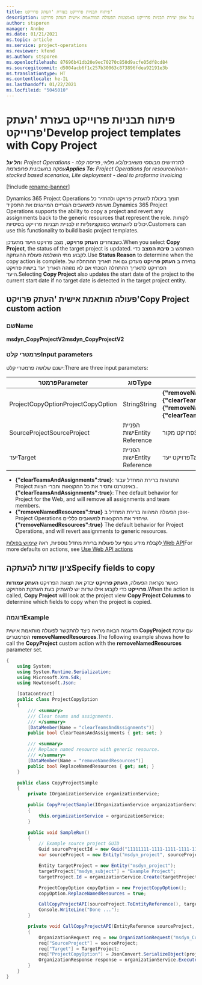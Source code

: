 ```yaml
---
title: פיתוח תבניות פרוייקט בעזרת 'העתק פרוייקט'
description: נושא זה מספק מידע על אופן יצירת תבניות פרוייקט באמצעות הפעולה המותאמת אישית העתק פרויקט.
author: stsporen
manager: Annbe
ms.date: 01/21/2021
ms.topic: article
ms.service: project-operations
ms.reviewer: kfend
ms.author: stsporen
ms.openlocfilehash: 87696b41db20e9ec70270c850d9acfe05df8cd84
ms.sourcegitcommit: d5004acb6f1c257b30063c873896fdea92191e3b
ms.translationtype: HT
ms.contentlocale: he-IL
ms.lasthandoff: 01/22/2021
ms.locfileid: "5045010"
---
```

# <a name="develop-project-templates-with-copy-project"></a><span data-ttu-id="37e40-103">פיתוח תבניות פרוייקט בעזרת 'העתק פרוייקט'</span><span class="sxs-lookup"><span data-stu-id="37e40-103">Develop project templates with Copy Project</span></span>

<span data-ttu-id="37e40-104">_**חל על:** Project Operations לתרחישים מבוססי משאבים/לא מלאי, פריסה קלה - עסקה בחשבונית פרופורמה_</span><span class="sxs-lookup"><span data-stu-id="37e40-104">_**Applies To:** Project Operations for resource/non-stocked based scenarios, Lite deployment - deal to proforma invoicing_</span></span>

[!include [rename-banner](~/includes/cc-data-platform-banner.md)]

<span data-ttu-id="37e40-105">Dynamics 365 Project Operations תומך ביכולת להעתיק פרויקט ולהחזיר כל משימה למשאבים הגנריים המייצגים את התפקיד.</span><span class="sxs-lookup"><span data-stu-id="37e40-105">Dynamics 365 Project Operations supports the ability to copy a project and revert any assignments back to the generic resources that represent the role.</span></span> <span data-ttu-id="37e40-106">לקוחות יכולים להשתמש בפונקציונליות זו לבניית תבניות פרוייקט בסיסיות.</span><span class="sxs-lookup"><span data-stu-id="37e40-106">Customers can use this functionality to build basic project templates.</span></span>

<span data-ttu-id="37e40-107">כשבוחרים **העתק פרויקט**, מצב פרויקט היעד מתעדכן.</span><span class="sxs-lookup"><span data-stu-id="37e40-107">When you select **Copy Project**, the status of the target project is updated.</span></span> <span data-ttu-id="37e40-108">השתמש ב **סיבת המצב** כדי לקבוע מתי הושלמה פעולת ההעתקה.</span><span class="sxs-lookup"><span data-stu-id="37e40-108">Use **Status Reason** to determine when the copy action is complete.</span></span> <span data-ttu-id="37e40-109">בחירה ב **העתק פרויקט** מעדכן גם את תאריך ההתחלה של הפרויקט לתאריך ההתחלה הנוכחי אם לא מזוהה תאריך יעד בישות פרויקט היעד.</span><span class="sxs-lookup"><span data-stu-id="37e40-109">Selecting **Copy Project** also updates the start date of the project to the current start date if no target date is detected in the target project entity.</span></span>

## <a name="copy-project-custom-action"></a><span data-ttu-id="37e40-110">פעולה מותאמת אישית 'העתק פרויקט'</span><span class="sxs-lookup"><span data-stu-id="37e40-110">Copy Project custom action</span></span> 

### <a name="name"></a><span data-ttu-id="37e40-111">שם</span><span class="sxs-lookup"><span data-stu-id="37e40-111">Name</span></span> 

<span data-ttu-id="37e40-112">**msdyn_CopyProjectV2**</span><span class="sxs-lookup"><span data-stu-id="37e40-112">**msdyn_CopyProjectV2**</span></span>

### <a name="input-parameters"></a><span data-ttu-id="37e40-113">פרמטרי קלט</span><span class="sxs-lookup"><span data-stu-id="37e40-113">Input parameters</span></span>
<span data-ttu-id="37e40-114">ישנם ‏שלושה פרמטרי קלט:</span><span class="sxs-lookup"><span data-stu-id="37e40-114">There are three input parameters:</span></span>

| <span data-ttu-id="37e40-115">פרמטר</span><span class="sxs-lookup"><span data-stu-id="37e40-115">Parameter</span></span>          | <span data-ttu-id="37e40-116">סוג</span><span class="sxs-lookup"><span data-stu-id="37e40-116">Type</span></span>   | <span data-ttu-id="37e40-117">ערכים</span><span class="sxs-lookup"><span data-stu-id="37e40-117">Values</span></span>                                                   | 
|--------------------|--------|----------------------------------------------------------|
| <span data-ttu-id="37e40-118">ProjectCopyOption</span><span class="sxs-lookup"><span data-stu-id="37e40-118">ProjectCopyOption</span></span>  | <span data-ttu-id="37e40-119">String</span><span class="sxs-lookup"><span data-stu-id="37e40-119">String</span></span> | <span data-ttu-id="37e40-120">**{"removeNamedResources":true}** או **{"clearTeamsAndAssignments":true}**</span><span class="sxs-lookup"><span data-stu-id="37e40-120">**{"removeNamedResources":true}** or **{"clearTeamsAndAssignments":true}**</span></span> |
| <span data-ttu-id="37e40-121">SourceProject</span><span class="sxs-lookup"><span data-stu-id="37e40-121">SourceProject</span></span>      | <span data-ttu-id="37e40-122">הפניית ישות</span><span class="sxs-lookup"><span data-stu-id="37e40-122">Entity Reference</span></span> | <span data-ttu-id="37e40-123">פרויקט מקור</span><span class="sxs-lookup"><span data-stu-id="37e40-123">Source Project</span></span> |
| <span data-ttu-id="37e40-124">יעד</span><span class="sxs-lookup"><span data-stu-id="37e40-124">Target</span></span>             | <span data-ttu-id="37e40-125">הפניית ישות</span><span class="sxs-lookup"><span data-stu-id="37e40-125">Entity Reference</span></span> | <span data-ttu-id="37e40-126">פרויקט יעד</span><span class="sxs-lookup"><span data-stu-id="37e40-126">Target Project</span></span> |


- <span data-ttu-id="37e40-127">**{"clearTeamsAndAssignments":true}**: התנהגות ברירת המחדל עבור Project באינטרנט ותסיר את כל ההקצאות וחברי הצוות..</span><span class="sxs-lookup"><span data-stu-id="37e40-127">**{"clearTeamsAndAssignments":true}**: Thee default behavior for Project for the Web, and will remove all assignments and team members.</span></span>
- <span data-ttu-id="37e40-128">**{"removeNamedResources":true}** אופן הפעולה המהווה ברירת המחדל ב-Project Operations שיחזיר את ההקצאות למשאבים כלליים.</span><span class="sxs-lookup"><span data-stu-id="37e40-128">**{"removeNamedResources":true}** The default behavior for Project Operations, and will revert assignments to generic resources.</span></span>

<span data-ttu-id="37e40-129">לקבלת מידע נוסף על פעולות ברירת מחדל נוספיות, ראה [שימוש בפולות Web API](https://docs.microsoft.com/powerapps/developer/common-data-service/webapi/use-web-api-actions)</span><span class="sxs-lookup"><span data-stu-id="37e40-129">For more defaults on actions, see [Use Web API actions](https://docs.microsoft.com/powerapps/developer/common-data-service/webapi/use-web-api-actions)</span></span>

## <a name="specify-fields-to-copy"></a><span data-ttu-id="37e40-130">ציון שדות להעתקה</span><span class="sxs-lookup"><span data-stu-id="37e40-130">Specify fields to copy</span></span> 
<span data-ttu-id="37e40-131">כאשר נקראת הפעולה, **העתק פרויקט** יבדק את תצוגת הפרויקט **העתק עמודות פרוייקט** כדי לקבוע אילו שדות יש להעתיק בעת העתקת הפרויקט.</span><span class="sxs-lookup"><span data-stu-id="37e40-131">When the action is called, **Copy Project** will look at the project view **Copy Project Columns** to determine which fields to copy when the project is copied.</span></span>


### <a name="example"></a><span data-ttu-id="37e40-132">דוגמה</span><span class="sxs-lookup"><span data-stu-id="37e40-132">Example</span></span>
<span data-ttu-id="37e40-133">הדוגמה הבאה מראה כיצד להתקשר לפעולה מותאמת אישית **CopyProject** עם ערכת הפרמטרים **removeNamedResources**.</span><span class="sxs-lookup"><span data-stu-id="37e40-133">The following example shows how to call the **CopyProject** custom action with the **removeNamedResources** parameter set.</span></span>
```C#
{
    using System;
    using System.Runtime.Serialization;
    using Microsoft.Xrm.Sdk;
    using Newtonsoft.Json;

    [DataContract]
    public class ProjectCopyOption
    {
        /// <summary>
        /// Clear teams and assignments.
        /// </summary>
        [DataMember(Name = "clearTeamsAndAssignments")]
        public bool ClearTeamsAndAssignments { get; set; }

        /// <summary>
        /// Replace named resource with generic resource.
        /// </summary>
        [DataMember(Name = "removeNamedResources")]
        public bool ReplaceNamedResources { get; set; }
    }

    public class CopyProjectSample
    {
        private IOrganizationService organizationService;

        public CopyProjectSample(IOrganizationService organizationService)
        {
            this.organizationService = organizationService;
        }

        public void SampleRun()
        {
            // Example source project GUID
            Guid sourceProjectId = new Guid("11111111-1111-1111-1111-111111111111");
            var sourceProject = new Entity("msdyn_project", sourceProjectId);

            Entity targetProject = new Entity("msdyn_project");
            targetProject["msdyn_subject"] = "Example Project";
            targetProject.Id = organizationService.Create(targetProject);

            ProjectCopyOption copyOption = new ProjectCopyOption();
            copyOption.ReplaceNamedResources = true;

            CallCopyProjectAPI(sourceProject.ToEntityReference(), targetProject.ToEntityReference(), copyOption);
            Console.WriteLine("Done ...");
        }

        private void CallCopyProjectAPI(EntityReference sourceProject, EntityReference TargetProject, ProjectCopyOption projectCopyOption)
        {
            OrganizationRequest req = new OrganizationRequest("msdyn_CopyProjectV2");
            req["SourceProject"] = sourceProject;
            req["Target"] = TargetProject;
            req["ProjectCopyOption"] = JsonConvert.SerializeObject(projectCopyOption);
            OrganizationResponse response = organizationService.Execute(req);
        }
    }
}
```

